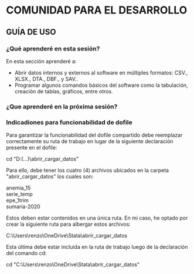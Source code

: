 # COMUNIDAD PARA EL DESARROLLO
## GUÍA DE USO

### ¿Qué aprenderé en esta sesión?

En esta sección aprenderé a:
- Abrir datos internos y externos al software en múltiples formatos: CSV., XLSX., DTA., DBF., y SAV..
- Programar algunos comandos básicos del software como la tabulación, creación de tablas, gráficos, entre otros.

### ¿Que aprenderé en la próxima sesión?



### Indicadiones para funcionabilidad de dofile

Para garantizar la funcionabilidad del dofile compartido debe reemplazar correctamente su ruta de trabajo en lugar
de la siguiente declaración presente en el dofile: 

cd "D:(...)\abrir_cargar_datos"

Para ello, debe tener los cuatro (4) archivos ubicados en la carpeta "abrir_cargar_datos" los cuales son: 

anemia_15 \
serie_temp \
epe_1trim \
sumaria-2020 

Estos deben estar contenidos en una única ruta. En mi caso, he optado por crear la siguiente ruta para albergar estos
archivos: 

C:\Users\renzo\OneDrive\Stata\abrir_cargar_datos 

Esta última debe estar incluida en la ruta de trabajo luego de la declaración del comando cd: 

cd "C:\Users\renzo\OneDrive\Stata\abrir_cargar_datos"                     

